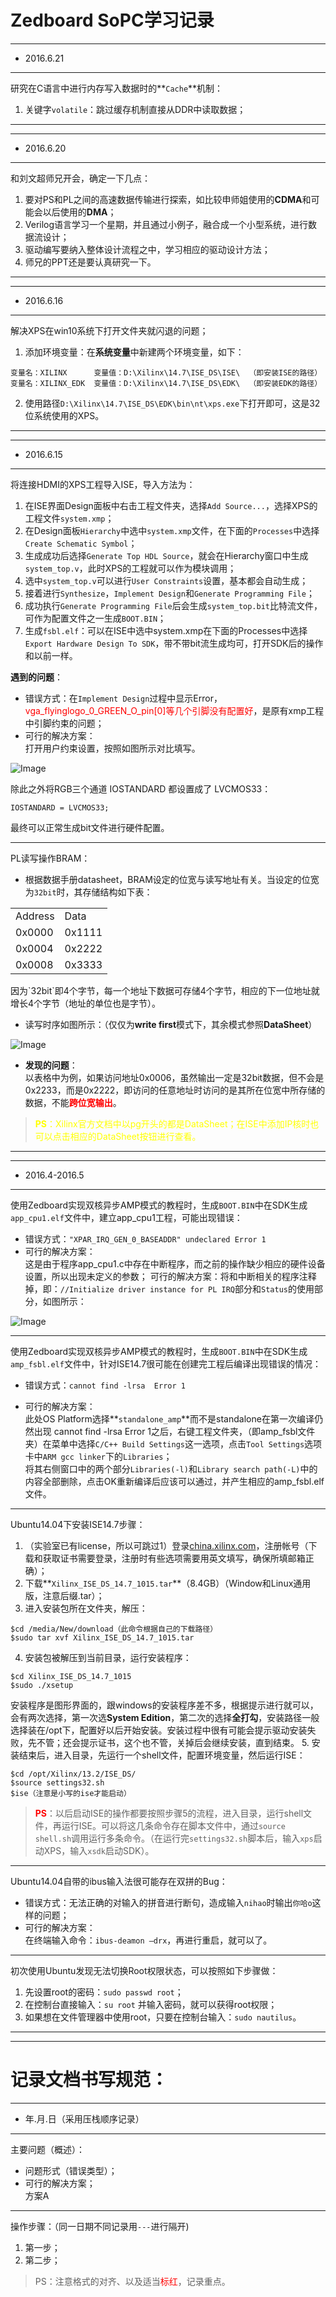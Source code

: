 # Zedboard SoPC学习记录
-----
- 2016.6.21
---
研究在C语言中进行内存写入数据时的**`Cache`**机制：

1. 关键字`volatile`：跳过缓存机制直接从DDR中读取数据；

---

---
- 2016.6.20
---
和刘文超师兄开会，确定一下几点：

1. 要对PS和PL之间的高速数据传输进行探索，如比较申师姐使用的**CDMA**和可能会以后使用的**DMA**；<br>
2. Verilog语言学习一个星期，并且通过小例子，融合成一个小型系统，进行数据流设计；
3. 驱动编写要纳入整体设计流程之中，学习相应的驱动设计方法；
4. 师兄的PPT还是要认真研究一下。

---

---
- 2016.6.16
---
解决XPS在win10系统下打开文件夹就闪退的问题；

1. 添加环境变量：在**系统变量**中新建两个环境变量，如下：<br>
 
 ```
 变量名：XILINX      变量值：D:\Xilinx\14.7\ISE_DS\ISE\  （即安装ISE的路径）
 变量名：XILINX_EDK  变量值：D:\Xilinx\14.7\ISE_DS\EDK\  （即安装EDK的路径）
 ```
2. 使用路径`D:\Xilinx\14.7\ISE_DS\EDK\bin\nt\xps.exe`下打开即可，这是32位系统使用的XPS。

---

---
- 2016.6.15
---
将连接HDMI的XPS工程导入ISE，导入方法为：

1. 在ISE界面Design面板中右击工程文件夹，选择`Add Source...`，选择XPS的工程文件`system.xmp`；<br>
2. 在Design面板`Hierarchy`中选中`system.xmp`文件，在下面的`Processes`中选择`Create Schematic Symbol`；<br>
3. 生成成功后选择`Generate Top HDL Source`，就会在Hierarchy窗口中生成`system_top.v`，此时XPS的工程就可以作为模块调用；
4. 选中`system_top.v`可以进行`User Constraints`设置，基本都会自动生成；
5. 接着进行`Synthesize`，`Implement Design`和`Generate Programming File`；
6. 成功执行`Generate Programming File`后会生成`system_top.bit`比特流文件，可作为配置文件之一生成`BOOT.BIN`；
7. 生成`fsbl.elf`：可以在ISE中选中system.xmp在下面的Processes中选择`Export Hardware Design To SDK`，带不带bit流生成均可，打开SDK后的操作和以前一样。

**遇到的问题**：
- 错误方式：在`Implement Design`过程中显示Error，<font color = red>vga_flyinglogo_0_GREEN_O_pin[0]等几个引脚没有配置好</font>，是原有xmp工程中引脚约束的问题；
- 可行的解决方案：
<br>打开用户约束设置，按照如图所示对比填写。

 ![Image](./images/record/HDMI引脚约束.PNG)

 除此之外将RGB三个通道 IOSTANDARD 都设置成了 LVCMOS33：
 ```
 IOSTANDARD = LVCMOS33;
 ```
 最终可以正常生成bit文件进行硬件配置。

---
PL读写操作BRAM：
- 根据数据手册datasheet，BRAM设定的位宽与读写地址有关。当设定的位宽为`32bit`时，其存储结构如下表：
 <table>
 <tr><td>Address</td><td>Data</td></tr>
 <tr><td>0x0000</td><td>0x1111</td></tr>
 <tr><td>0x0004</td><td>0x2222</td></tr>
 <tr><td>0x0008</td><td>0x3333</td></tr>
 </table>
 因为`32bit`即4个字节，每一个地址下数据可存储4个字节，相应的下一位地址就增长4个字节（地址的单位也是字节）。

- 读写时序如图所示：（仅仅为**write first**模式下，其余模式参照**DataSheet**）

 ![Image](./images/record/BRAM的一种读写时序.PNG)

- **发现的问题**：
<br>以表格中为例，如果访问地址0x0006，虽然输出一定是32bit数据，但不会是0x2233，而是0x2222，即访问的任意地址时访问的是其所在位宽中所存储的数据，不能<font color = "red">**跨位宽输出**</font>。

><font color = "yellow">**PS**：Xilinx官方文档中以pg开头的都是DataSheet；在ISE中添加IP核时也可以点击相应的DataSheet按钮进行查看。</font>

---

---
- 2016.4-2016.5
---
使用Zedboard实现双核异步AMP模式的教程时，生成`BOOT.BIN`中在SDK生成`app_cpu1.elf`文件中，建立app_cpu1工程，可能出现错误：
- 错误方式：`"XPAR_IRQ_GEN_0_BASEADDR" undeclared Error 1`
- 可行的解决方案：<br>
这是由于程序app_cpu1.c中存在中断程序，而之前的操作缺少相应的硬件设备设置，所以出现未定义的参数；
可行的解决方案：将和中断相关的程序注释掉，即：`//Initialize driver instance for PL IRQ`部分和`Status`的使用部分，如图所示：

 ![Image](./images/record/AMP教程注释一部分程序.PNG)

---
使用Zedboard实现双核异步AMP模式的教程时，生成`BOOT.BIN`中在SDK生成`amp_fsbl.elf`文件中，针对ISE14.7很可能在创建完工程后编译出现错误的情况：
- 错误方式：`cannot find -lrsa  Error 1`

- 可行的解决方案：<br>
此处OS Platform选择**`standalone_amp`**而不是standalone在第一次编译仍然出现 cannot find -lrsa  Error 1之后，右键工程文件夹，（即amp_fsbl文件夹）在菜单中选择`C/C++ Build Settings`这一选项，点击`Tool Settings`选项卡中`ARM gcc linker`下的`Libraries`；<br>将其右侧窗口中的两个部分`Libraries(-l)`和`Library search path(-L)`中的内容全部删除，点击OK重新编译后应该可以通过，并产生相应的amp_fsbl.elf文件。

---
Ubuntu14.04下安装ISE14.7步骤：

1. （实验室已有license，所以可跳过1）登录[china.xilinx.com](http://china.xilinx.com)，注册帐号（下载和获取证书需要登录，注册时有些选项需要用英文填写，确保所填邮箱正确）；<br>
2. 下载**`Xilinx_ISE_DS_14.7_1015.tar`**（8.4GB）（Window和Linux通用版，注意后缀.tar）；
3. 进入安装包所在文件夹，解压：

 ```
 $cd /media/New/download（此命令根据自己的下载路径）
 $sudo tar xvf Xilinx_ISE_DS_14.7_1015.tar
 ```
4. 安装包被解压到当前目录，运行安装程序：

 ```
 $cd Xilinx_ISE_DS_14.7_1015
 $sudo ./xsetup
 ```
 安装程序是图形界面的，跟windows的安装程序差不多，根据提示进行就可以，会有两次选择，第一次选**System Edition**，第二次的选择**全打勾**，安装路径一般选择装在/opt下，配置好以后开始安装。安装过程中很有可能会提示驱动安装失败，先不管；还会提示证书，这个也不管，关掉后会继续安装，直到结束。
5. 安装结束后，进入目录，先运行一个shell文件，配置环境变量，然后运行ISE：
 
 ```
 $cd /opt/Xilinx/13.2/ISE_DS/
 $source settings32.sh
 $ise（注意是小写的ise才能启动）
 ```

><font color = "red">**PS**</font>：以后启动ISE的操作都要按照步骤5的流程，进入目录，运行shell文件，再运行ISE。可以将这几条命令存在脚本文件中，通过`source shell.sh`调用运行多条命令。（在运行完`settings32.sh`脚本后，输入`xps`启动XPS，输入`xsdk`启动SDK）。

---
Ubuntu14.04自带的ibus输入法很可能存在双拼的Bug：

- 错误方式：无法正确的对输入的拼音进行断句，造成输入`nihao`时输出`你哈o`这样的问题；
- 可行的解决方案：<br>
在终端输入命令：`ibus-deamon –drx`，再进行重启，就可以了。

---
初次使用Ubuntu发现无法切换Root权限状态，可以按照如下步骤做：

1. 先设置root的密码：`sudo passwd root`；<br>
2. 在控制台直接输入：`su root` 并输入密码，就可以获得root权限；
3. 如果想在文件管理器中使用root，只要在控制台输入：`sudo nautilus`。

---

-----
# 记录文档书写规范：
---
- 年.月.日（采用压栈顺序记录）
---
主要问题（概述）：
- 问题形式（错误类型）；
- 可行的解决方案；<br>
方案A

---
操作步骤：（同一日期不同记录用`---`进行隔开)

1. 第一步；<br>
2. 第二步；

>PS：注意格式的对齐、以及适当<font color = "red">标红</font>，记录重点。